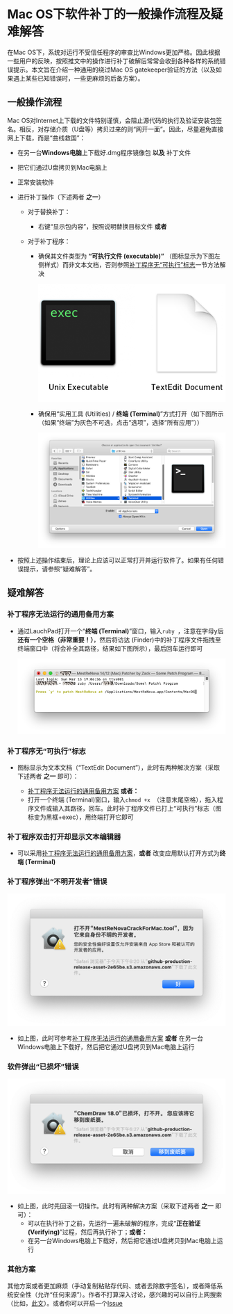 # Mac OS下软件补丁的一般操作流程及疑难解答

在Mac OS下，系统对运行不受信任程序的审查比Windows更加严格。因此根据一些用户的反映，按照推文中的操作进行补丁破解后常常会收到各种各样的系统错误提示。本文旨在介绍一种通用的绕过Mac OS gatekeeper验证的方法（以及如果遇上某些已知错误时，一些更麻烦的后备方案）。

## 一般操作流程

Mac OS对Internet上下载的文件特别谨慎，会阻止源代码的执行及验证安装包签名。相反，对存储介质（U盘等）拷贝过来的则“网开一面”。因此，尽量避免直接网上下载，而是“曲线救国”：
* 在另一台**Windows电脑**上下载好.dmg程序镜像包 **以及** 补丁文件
* 把它们通过U盘拷贝到Mac电脑上
* 正常安装软件
* 进行补丁操作（下述两者 **之一**）

  * 对于替换补丁：

    * 右键“显示包内容”，按照说明替换目标文件 **或者**
  * 对于补丁程序：

    * 确保其文件类型为 **“可执行文件 (executable)”** （图标显示为下图左侧样式）而非文本文档，否则参照[补丁程序无“可执行”标志](MAC.md#补丁程序无可执行标志)一节方法解决<p align="center"><img src="mac1.png"></p>
    * 确保用“实用工具 (Utilities) / **终端 (Terminal)**”方式打开（如下图所示（如果“终端”为灰色不可选，点击“选项”，选择“所有应用”））<p align="center"><img src="mac2.png"></p>

* 按照上述操作结束后，理论上应该可以正常打开并运行软件了。如果有任何错误提示，请参照“疑难解答”。

## 疑难解答
### 补丁程序无法运行的通用备用方案

* 通过LauchPad打开一个“**终端 (Terminal)**”窗口，输入`ruby `，注意在字母y后**还有一个空格（非常重要！）**，然后将访达 (Finder)中的补丁程序文件拖拽至终端窗口中（将会补全其路径，结果如下图所示），最后回车运行即可<p align="center"><img src="mac3.png"></p>

### 补丁程序无“可执行”标志

* 图标显示为文本文档（“TextEdit Document”），此时有两种解决方案（采取下述两者 **之一** 即可）：

  * [补丁程序无法运行的通用备用方案](MAC.md#补丁程序无法运行的通用备用方案) **或者：**
  * 打开一个终端 (Terminal)窗口，输入`chmod +x `（注意末尾空格），拖入程序文件或输入其路径，回车。此时补丁程序文件已打上“可执行”标志（图标变为黑框+exec），用终端打开它即可

### 补丁程序双击打开却显示文本编辑器

* 可以采用[补丁程序无法运行的通用备用方案](MAC.md#补丁程序无法运行的通用备用方案)，**或者** 改变应用默认打开方式为**终端 (Terminal)**

### 补丁程序弹出“不明开发者”错误
<p align="center"><img src="mac4.png"></p>

* 如上图，此时可参考[补丁程序无法运行的通用备用方案](MAC.md#补丁程序无法运行的通用备用方案) **或者** 在另一台Windows电脑上下载好，然后把它通过U盘拷贝到Mac电脑上运行

### 软件弹出“已损坏”错误
<p align="center"><img src="mac5.png"></p>

* 如上图，此时先回滚一切操作。此时有两种解决方案（采取下述两者 **之一** 即可）：
  * 可以在执行补丁之前，先运行一遍未破解的程序，完成“**正在验证 (Verifying)**”过程，然后再执行补丁；**或者：**
  * 在另一台Windows电脑上下载好，然后把它通过U盘拷贝到Mac电脑上运行

### 其他方案

其他方案或者更加麻烦（手动复制粘贴存代码、或者去除数字签名），或者降低系统安全性（允许“任何来源”）。作者不打算深入讨论，感兴趣的可以自行上网搜索（比如，[此文](https://www.cnblogs.com/vdesign/p/12427700.html)）。或者你可以开启一个[Issue](https://github.com/Z-H-Sun/CS_CCME_Posts/issues)